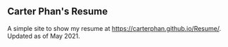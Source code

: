 ## Carter Phan's Resume

A simple site to show my resume at https://carterphan.github.io/Resume/. Updated as of May 2021.
